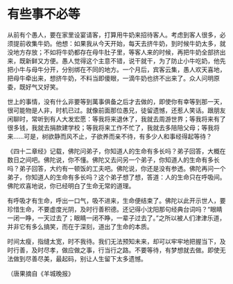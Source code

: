 # 有些事不必等

从前有个愚人，要在家里设宴请客，打算用牛奶来招待客人。考虑到客人很多，必须提前收集牛奶。他想：如果我从今天开始，每天去挤牛奶，到时候牛奶太多，就没地方存放；不如将牛奶都存在母牛肚子里，等客人来的时候，再把牛奶全部挤出来，既新鲜又方便。愚人觉得这个主意不错，说干就干，为了防止小牛吃奶，他先把小牛与母牛分开，分别绑在不同的地方。一个月后，宾客云集，愚人欢天喜地，把母牛牵出来，想挤牛奶，不料当即傻眼，一滴牛奶也挤不出来了。众人问明原委，既好气又好笑。 

世上的事情，没有什么非要等到萬事俱备之后才去做的，即使你有幸等到那一天，很可能物是人非，时机已过。就像前面那位愚兄，徒留遗憾，还惹人笑话。跟朋友闲聊时，常听到有人大发宏愿：等我将来退休了，我就去周游世界；等我将来有了很多钱，我就去捐款建学校；等我将来工作不忙了，我就去多陪陪父母；等我将来……可是，树欲静而风不止，子欲养而亲不待，有多少人和事经得起等待？ 

《四十二章经》记载，佛陀问弟子，你知道人的生命有多长吗？弟子回答，大概在数日之间吧。佛陀说，你不懂。佛陀又去问另一个弟子，你知道人的生命有多长吗？弟子回答，大约有一顿饭的工夫吧。佛陀说，你还是没有参透。佛陀再问一个弟子，你知道人的生命有多长吗？这个弟子想了想，答道：人的生命只在呼吸间。佛陀欢喜地说，你已经明白了生命无常的道理。 

有呼吸才有生命，呼出一口气，吸不进来，生命便结束了。佛陀以此开示世人，要珍惜生命，不要虚度光阴，及时行善积德。还记得小沈阳那句经典台词吗？“眼睛一闭一睁，一天过去了；眼睛一闭不睁，一辈子过去了。”之所以被人们津津乐道，并非它有多么搞笑，而在于深刻，道出了生命的本质。 

时间太瘦，指缝太宽，时不我待。我们无法预知未来，却可以牢牢地把握当下，及时行善，及时尽孝，做应做之事，行当行之路。不要等待，有梦想就去做。即使无法做到尽善尽美，最起码，别让人生留下太多遗憾。 

（唐果摘自《羊城晚报》